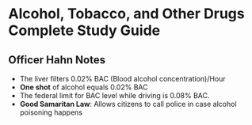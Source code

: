 ---
---

# Alcohol, Tobacco, and Other Drugs Complete Study Guide

## Officer Hahn Notes

- The liver filters 0.02% BAC (Blood alcohol concentration)/Hour
- **One shot** of alcohol equals 0.02% BAC
- The federal limit for BAC level while driving is 0.08% BAC.
- **Good Samaritan Law**: Allows citizens to call police in case alcohol poisoning happens
